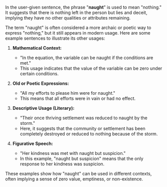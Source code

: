 In the user-given sentence, the phrase "<b>naught</b>" is used to mean "nothing." It suggests that there is nothing left in the person but lies and deceit, implying they have no other qualities or attributes remaining.

The term "naught" is often considered a more archaic or poetic way to express "nothing," but it still appears in modern usage. Here are some example sentences to illustrate its other usages:

1. **Mathematical Context:**
   - "In the equation, the variable can be naught if the conditions are met." 
   - This usage indicates that the value of the variable can be zero under certain conditions.

2. **Old or Poetic Expressions:**
   - "All my efforts to please him were for naught."
   - This means that all efforts were in vain or had no effect.

3. **Descriptive Usage (Literary):**
   - "Their once thriving settlement was reduced to naught by the storm."
   - Here, it suggests that the community or settlement has been completely destroyed or reduced to nothing because of the storm.

4. **Figurative Speech:**
   - "Her kindness was met with naught but suspicion."
   - In this example, "naught but suspicion" means that the only response to her kindness was suspicion.

These examples show how "naught" can be used in different contexts, often implying a sense of zero value, emptiness, or non-existence.